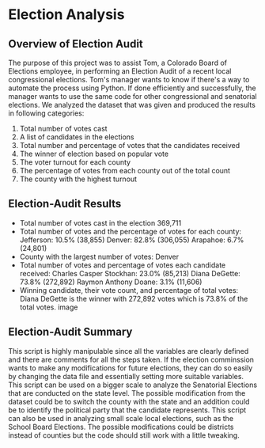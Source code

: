 # Election Analysis
## Overview of Election Audit
The purpose of this project was to assist Tom, a Colorado Board of Elections employee, in performing an Election Audit of a recent local congressional elections. Tom's manager wants to know if there's a way to automate the process using Python. If done efficiently and successfully, the manager wants to use the same code for other congressional and senatorial elections.  We analyzed the dataset that was given and produced the results in following categories:
1. Total number of votes cast
2. A list of candidates in the elections
3. Total number and percentage of votes that the candidates received
4. The winner of election based on popular vote
5. The voter turnout for each county
6. The percentage of votes from each county out of the total count
7. The county with the highest turnout

## Election-Audit Results
* Total number of votes cast in the election
369,711
* Total number of votes and the percentage of votes for each county:
Jefferson: 10.5% (38,855)
Denver: 82.8% (306,055)
Arapahoe: 6.7% (24,801)
* County with the largest number of votes:
Denver
* Total number of votes and percentage of votes each candidate received:
Charles Casper Stockhan: 23.0% (85,213)
Diana DeGette: 73.8% (272,892)
Raymon Anthony Doane: 3.1% (11,606)
* Winning candidate, their vote count, and percentage of total votes:
Diana DeGette is the winner with 272,892 votes which is 73.8% of the total votes.
image

## Election-Audit Summary
This script is highly manipulable since all the variables are clearly defined and there are comments for all the steps taken. If the election comminssion wants to make any modifications for future elections, they can do so easily by changing the data file and essentially setting more suitable variables. 
This script can be used on a bigger scale to analyze the Senatorial Elections that are conducted on the state level. The possible modification from the dataset could be to switch the county with the state and an addition could be to identify the political party that the candidate represents. 
This script can also be used in analyzing small scale local elections, such as the School Board Elections. The possible modifications could be districts instead of counties but the code should still work with a little tweaking.  